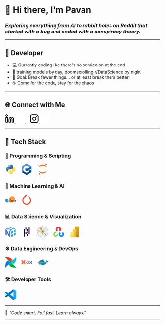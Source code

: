 # 👋 Hi there, I'm **Pavan**  
### *Exploring everything from AI to rabbit holes on Reddit that started with a bug and ended with a conspiracy theory.*

---

## 🚀 Developer 
- 💻 Currently coding like there's no semicolon at the end
- 🤖 training models by day, doomscrolling r/DataScience by night
- 🎯 Goal: Break fewer things... or at least break them better
- ☕ Come for the code, stay for the chaos
<!-- - 🛠️ Latest Project: **[Code Like a Pro, Cry Like a Human][project]** -->

---

## 🌐 Connect with Me  

<!-- [![Website - Light](./img/globe-light.svg)](#gh-light-mode-only)   -->
<!-- [![Website - Dark](./img/globe-dark.svg)](#gh-dark-mode-only)   -->

<span>
  <a href="https://linkedin.com/in/pavankumarkadambala#gh-light-mode-only">
    <img src="./img/linkedin-light.svg" height="30" />
  </a>
  <a href="https://linkedin.com/in/pavankumarkadambala#gh-dark-mode-only">
    <img src="./img/linkedin-dark.svg" height="30" />
  </a>
  &nbsp;&nbsp;
  <a href="https://www.instagram.com/pavann._.kumarrr#gh-light-mode-only">
    <img src="./img/instagram-light.svg" height="30" />
  </a>
  <a href="https://www.instagram.com/pavann._.kumarrr#gh-dark-mode-only">
    <img src="./img/instagram-dark.svg" height="30" />
  </a>
</span>

---

## 🧰 Tech Stack  

### 🧠 Programming & Scripting  
<p align="left">  
  <img src="./img/Python.svg" alt="Python" width="36px" style="padding-right:12px;" />  
  <img src="./img/C++%20(CPlusPlus).svg" alt="C++" width="36px" style="padding-right:12px;" />  
  <img src="./img/Jupyter.svg" alt="Jupyter" width="36px" style="padding-right:12px;" />  
</p>

### 🔬 Machine Learning & AI  
<p align="left">  
  <img src="./img/scikit-learn.svg" alt="Scikit-Learn" width="36px" style="padding-right:12px;" />  
  <img src="./img/PyTorch.svg" alt="PyTorch" width="36px" style="padding-right:12px;" />  
</p>

### 📊 Data Science & Visualization  
<p align="left">  
  <img src="./img/NumPy.svg" alt="NumPy" width="36px" style="padding-right:12px;" />  
  <img src="./img/Pandas.svg" alt="Pandas" width="36px" style="padding-right:12px;" />  
  <img src="./img/Matplotlib.svg" alt="Matplotlib" width="36px" style="padding-right:12px;" />  
  <img src="./img/OpenCV.svg" alt="OpenCV" width="36px" style="padding-right:12px;" />  
  <img src="./img/power-bi-icon.svg" alt="Power BI" width="36px" style="padding-right:12px;" />  
</p>

### ⚙️ Data Engineering & DevOps  
<p align="left">  
  <img src="./img/Apache%20Airflow.svg" alt="Apache Airflow" width="36px" style="padding-right:12px;" />  
  <img src="./img/Dbt--Streamline-Svg-Logos.svg" alt="dbt" width="36px" style="padding-right:12px;" />  
  <img src="./img/Docker.svg" alt="Docker" width="36px" style="padding-right:12px;" />  
</p>

### 🛠️ Developer Tools  
<p align="left">  
  <img src="./img/Visual%20Studio%20Code%20(VS%20Code).svg" alt="VS Code" width="36px" style="padding-right:12px;" />  
</p>

---

📌 *"Code smart. Fail fast. Learn always."*

---
